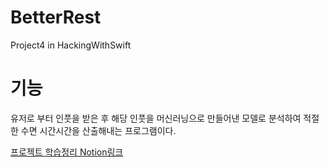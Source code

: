# BetterRest
Project4 in HackingWithSwift

# 기능
유저로 부터 인풋을 받은 후 해당 인풋을 머신러닝으로 만들어낸 모델로 분석하여 적절한 수면 시간시간을 산출해내는 프로그램이다.

[프로젝트 학습정리 Notion링크](https://cactus-snout-d26.notion.site/Project4-BetterRest-bf452ddf72c7456084138fc8609c0e5a)
